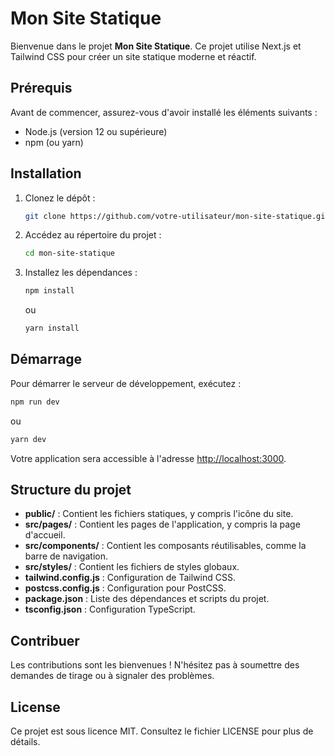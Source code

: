 # Mon Site Statique

Bienvenue dans le projet **Mon Site Statique**. Ce projet utilise Next.js et Tailwind CSS pour créer un site statique moderne et réactif.

## Prérequis

Avant de commencer, assurez-vous d'avoir installé les éléments suivants :

- Node.js (version 12 ou supérieure)
- npm (ou yarn)

## Installation

1. Clonez le dépôt :

   ```bash
   git clone https://github.com/votre-utilisateur/mon-site-statique.git
   ```

2. Accédez au répertoire du projet :

   ```bash
   cd mon-site-statique
   ```

3. Installez les dépendances :

   ```bash
   npm install
   ```

   ou

   ```bash
   yarn install
   ```

## Démarrage

Pour démarrer le serveur de développement, exécutez :

```bash
npm run dev
```

ou

```bash
yarn dev
```

Votre application sera accessible à l'adresse [http://localhost:3000](http://localhost:3000).

## Structure du projet

- **public/** : Contient les fichiers statiques, y compris l'icône du site.
- **src/pages/** : Contient les pages de l'application, y compris la page d'accueil.
- **src/components/** : Contient les composants réutilisables, comme la barre de navigation.
- **src/styles/** : Contient les fichiers de styles globaux.
- **tailwind.config.js** : Configuration de Tailwind CSS.
- **postcss.config.js** : Configuration pour PostCSS.
- **package.json** : Liste des dépendances et scripts du projet.
- **tsconfig.json** : Configuration TypeScript.

## Contribuer

Les contributions sont les bienvenues ! N'hésitez pas à soumettre des demandes de tirage ou à signaler des problèmes.

## License

Ce projet est sous licence MIT. Consultez le fichier LICENSE pour plus de détails.